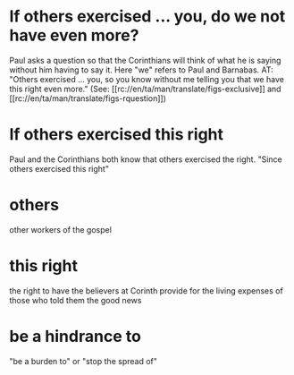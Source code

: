 # If others exercised ... you, do we not have even more?

Paul asks a question so that the Corinthians will think of what he is saying without him having to say it. Here "we" refers to Paul and Barnabas. AT: "Others exercised ... you, so you know without me telling you that we have this right even more." (See: [[rc://en/ta/man/translate/figs-exclusive]] and [[rc://en/ta/man/translate/figs-rquestion]])

# If others exercised this right

Paul and the Corinthians both know that others exercised the right. "Since others exercised this right"

# others

other workers of the gospel

# this right

the right to have the believers at Corinth provide for the living expenses of those who told them the good news

# be a hindrance to

"be a burden to" or "stop the spread of"


